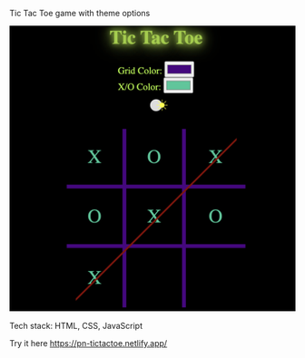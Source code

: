 Tic Tac Toe game with theme options

![alt text](cover.png)

Tech stack: HTML, CSS, JavaScript

Try it here
https://pn-tictactoe.netlify.app/